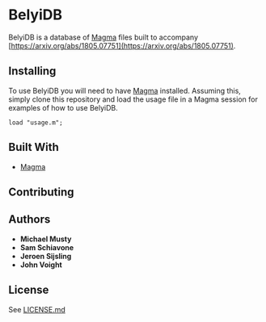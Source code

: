 # BelyiDB

BelyiDB is a database of [Magma](http://magma.maths.usyd.edu.au/magma/) files built to accompany [https://arxiv.org/abs/1805.07751](https://arxiv.org/abs/1805.07751).

## Installing

To use BelyiDB you will need to have
[Magma](http://magma.maths.usyd.edu.au/magma/) installed. Assuming this, simply
clone this repository and load the usage file in a Magma session for examples of
how to use BelyiDB.

```
load "usage.m";
```

## Built With

* [Magma](http://magma.maths.usyd.edu.au/magma/)

## Contributing

## Authors

* **Michael Musty**
* **Sam Schiavone**
* **Jeroen Sijsling**
* **John Voight**

## License

See [LICENSE.md](LICENSE.md)
